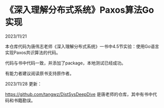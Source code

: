 # 《深入理解分布式系统》Paxos算法Go实现

2023/11/21

本仓库代码为唐伟志老师《深入理解分布式系统》一书中4.5节实验：使用Go语言实现Paxos共识算法的代码。

代码与书中代码一致，并添加了package，本地测试已经成功。

有能力者建议阅读原书支持原作者。

2023/11/28 更新：

https://github.com/tangwz/DistSysDeepDive 是唐老师的仓库，其中有书中代码和书籍勘误。